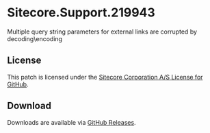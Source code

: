 # Sitecore.Support.219943
Multiple query string parameters for external links are corrupted by decoding\encoding

## License  
This patch is licensed under the [Sitecore Corporation A/S License for GitHub](https://github.com/sitecoresupport/Sitecore.Support.219943/blob/master/LICENSE).  

## Download  
Downloads are available via [GitHub Releases](https://github.com/sitecoresupport/Sitecore.Support.219943/releases).  

